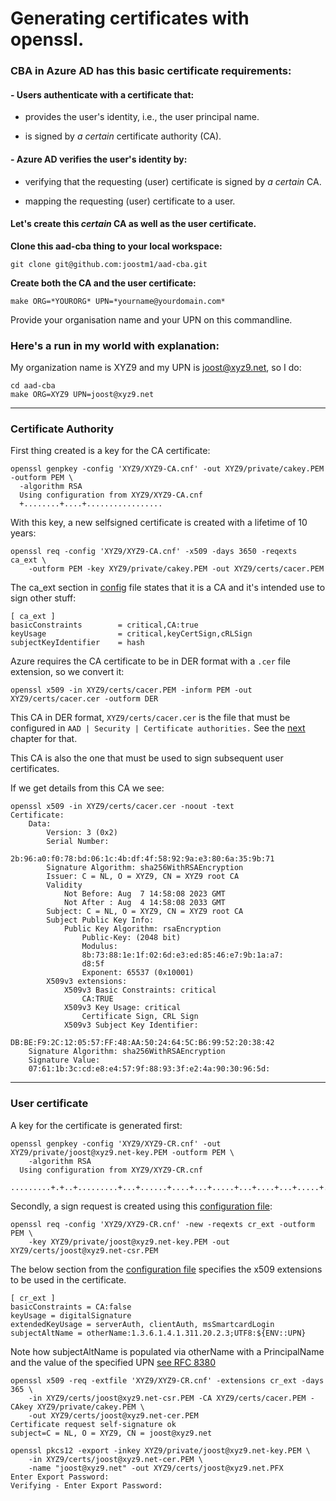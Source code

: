 # Generating certificates with openssl.


### CBA in Azure AD has this basic certificate requirements:


#### - Users authenticate with a certificate that:

- provides the user's identity, i.e., the user principal name.

- is signed by _a certain_ certificate authority (CA).

 #### - Azure AD verifies the user's identity by:

- verifying that the requesting (user) certificate is signed by _a certain_ CA.

- mapping the requesting (user) certificate to a user.


#### Let's create this _certain_ CA as well as the user certificate.

**Clone this aad-cba thing to your local workspace:**

    git clone git@github.com:joostm1/aad-cba.git

**Create both the CA and the user certificate:**

    make ORG=*YOURORG* UPN=*yourname@yourdomain.com*

Provide your organisation name and your UPN on this commandline. 

### Here's a run in my world with explanation:

My organization name is XYZ9 and my UPN is joost@xyz9.net, so I do:

    cd aad-cba
    make ORG=XYZ9 UPN=joost@xyz9.net
_____
### Certificate Authority

First thing created is a key for the CA certificate:

    openssl genpkey -config 'XYZ9/XYZ9-CA.cnf' -out XYZ9/private/cakey.PEM -outform PEM \
      -algorithm RSA
      Using configuration from XYZ9/XYZ9-CA.cnf
      +........+....+.................

With this key, a new selfsigned certificate is created with a lifetime of 10 years:

    openssl req -config 'XYZ9/XYZ9-CA.cnf' -x509 -days 3650 -reqexts ca_ext \
        -outform PEM -key XYZ9/private/cakey.PEM -out XYZ9/certs/cacer.PEM

The ca_ext section in [config](ORG-CA.cnf) file states that it is a CA and it's intended use to sign other stuff:

    [ ca_ext ]
    basicConstraints        = critical,CA:true
    keyUsage                = critical,keyCertSign,cRLSign
    subjectKeyIdentifier    = hash

Azure requires the CA certificate to be in DER format with a `.cer` file extension, so we convert it:

    openssl x509 -in XYZ9/certs/cacer.PEM -inform PEM -out XYZ9/certs/cacer.cer -outform DER

This CA in DER format, `XYZ9/certs/cacer.cer` is the file that must be configured in 
	`AAD | Security | Certificate authorities.`
See the [next](README-aad-cba.md) chapter for that.

This CA is also the one that must be used to sign subsequent user certificates.

If we get details from this CA we see:

	openssl x509 -in XYZ9/certs/cacer.cer -noout -text
	Certificate:
	    Data:
        	Version: 3 (0x2)
        	Serial Number:
	            2b:96:a0:f0:78:bd:06:1c:4b:df:4f:58:92:9a:e3:80:6a:35:9b:71
        	Signature Algorithm: sha256WithRSAEncryption
        	Issuer: C = NL, O = XYZ9, CN = XYZ9 root CA
        	Validity
	            Not Before: Aug  7 14:58:08 2023 GMT
            	Not After : Aug  4 14:58:08 2033 GMT
        	Subject: C = NL, O = XYZ9, CN = XYZ9 root CA
        	Subject Public Key Info:
	            Public Key Algorithm: rsaEncryption
                	Public-Key: (2048 bit)
                	Modulus:
                    8b:73:88:1e:1f:02:6d:e3:ed:85:46:e7:9b:1a:a7:
                    d8:5f
                	Exponent: 65537 (0x10001)
        	X509v3 extensions:
            	X509v3 Basic Constraints: critical
	                CA:TRUE
    	        X509v3 Key Usage: critical
        	        Certificate Sign, CRL Sign
            	X509v3 Subject Key Identifier:
                	DB:BE:F9:2C:12:05:57:FF:48:AA:50:24:64:5C:B6:99:52:20:38:42
    	Signature Algorithm: sha256WithRSAEncryption
    	Signature Value:
        07:61:1b:3c:cd:e8:e4:57:9f:88:93:3f:e2:4a:90:30:96:5d:

______
### User certificate

A key for the certificate is generated first:

    openssl genpkey -config 'XYZ9/XYZ9-CR.cnf' -out XYZ9/private/joost@xyz9.net-key.PEM -outform PEM \
        -algorithm RSA
      Using configuration from XYZ9/XYZ9-CR.cnf
      .........+.+..+.........+...+......+....+...+.....+...+....+...+.....+....+...........+...+.

Secondly, a sign request is created using this [configuration file](ORG-CR.cnf):

    openssl req -config 'XYZ9/XYZ9-CR.cnf' -new -reqexts cr_ext -outform PEM \
        -key XYZ9/private/joost@xyz9.net-key.PEM -out XYZ9/certs/joost@xyz9.net-csr.PEM

The below section from the [configuration file](ORG-CR.cnf) specifies the x509 extensions to be used in the certificate. 

	[ cr_ext ]
	basicConstraints = CA:false
	keyUsage = digitalSignature
	extendedKeyUsage = serverAuth, clientAuth, msSmartcardLogin
	subjectAltName = otherName:1.3.6.1.4.1.311.20.2.3;UTF8:${ENV::UPN}

Note how subjectAltName is populated via otherName with a PrincipalName and the value of the specified UPN [see RFC 8380](https://www.ietf.org/rfc/rfc3280.txt)



    openssl x509 -req -extfile 'XYZ9/XYZ9-CR.cnf' -extensions cr_ext -days 365 \
        -in XYZ9/certs/joost@xyz9.net-csr.PEM -CA XYZ9/certs/cacer.PEM -CAkey XYZ9/private/cakey.PEM \
        -out XYZ9/certs/joost@xyz9.net-cer.PEM
    Certificate request self-signature ok
    subject=C = NL, O = XYZ9, CN = joost@xyz9.net
        
    openssl pkcs12 -export -inkey XYZ9/private/joost@xyz9.net-key.PEM \
        -in XYZ9/certs/joost@xyz9.net-cer.PEM \
        -name "joost@xyz9.net" -out XYZ9/certs/joost@xyz9.net.PFX
    Enter Export Password:
    Verifying - Enter Export Password:






